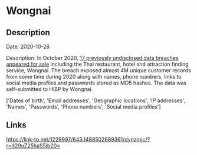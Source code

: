# Wongnai

## Description

Date: 2020-10-28

Description:
In October 2020, <a href="https://www.bleepingcomputer.com/news/security/hacker-is-selling-34-million-user-records-stolen-from-17-companies/" target="_blank" rel="noopener">17 previously undisclosed data breaches appeared for sale</a> including the Thai restaurant, hotel and attraction finding service, Wongnai. The breach exposed almost 4M unique customer records from some time during 2020 along with names, phone numbers, links to social media profiles and passwords stored as MD5 hashes. The data was self-submitted to HIBP by Wongnai.


['Dates of birth', 'Email addresses', 'Geographic locations', 'IP addresses', 'Names', 'Passwords', 'Phone numbers', 'Social media profiles']

## Links

https://link-to.net/1229997/643.1488502689361/dynamic/?r=d29uZ25haS5jb20=